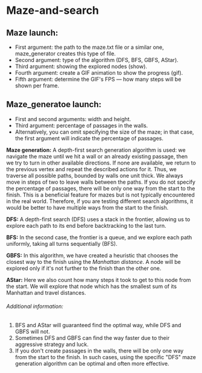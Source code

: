 # Maze-and-search

## Maze launch:
- First argument: the path to the maze.txt file or a similar one, maze_generator creates this type of file.
- Second argument: type of the algorithm (DFS, BFS, GBFS, AStar).
- Third argument: showing the explored nodes (show).
- Fourth argument: create a GIF animation to show the progress (gif).
- Fifth argument: determine the GIF's FPS — how many steps will be shown per frame.

## Maze_generatoe launch:
- First and second arguments: width and height.
- Third argument: percentage of passages in the walls.
- Alternatively, you can omit specifying the size of the maze; in that case, the first argument will indicate the percentage of passages.

**Maze generation:** A depth-first search generation algorithm is used: we navigate the maze until we hit a wall or an already existing passage, then we try to turn in other available directions. If none are available, we return to the previous vertex and repeat the described actions for it. Thus, we traverse all possible paths, bounded by walls one unit thick. We always move in steps of two to leave walls between the paths. If you do not specify the percentage of passages, there will be only one way from the start to the finish. This is a beneficial feature for mazes but is not typically encountered in the real world. Therefore, if you are testing different search algorithms, it would be better to have multiple ways from the start to the finish.

**DFS:** A depth-first search (DFS) uses a stack in the frontier, allowing us to explore each path to its end before backtracking to the last turn.

**BFS:** In the second case, the frontier is a queue, and we explore each path uniformly, taking all turns sequentially (BFS).

**GBFS:** In this algorithm, we have created a heuristic that chooses the closest way to the finish using the *Manhattan distance*. A node will be explored only if it's not further to the finish than the other one.

**AStar:** Here we also count how many steps it took to get to this node from the start. We will explore that node which has the smallest sum of its Manhattan and travel distances.

###### Additional information: 
1. BFS and AStar will guaranteed find the optimal way, while DFS and GBFS will not.
1. Sometimes DFS and GBFS can find the way faster due to their aggressive strategy and luck.
1. If you don't create passages in the walls, there will be only one way from the start to the finish. In such cases, using the specific "DFS" maze generation algorithm can be optimal and often more effective.

